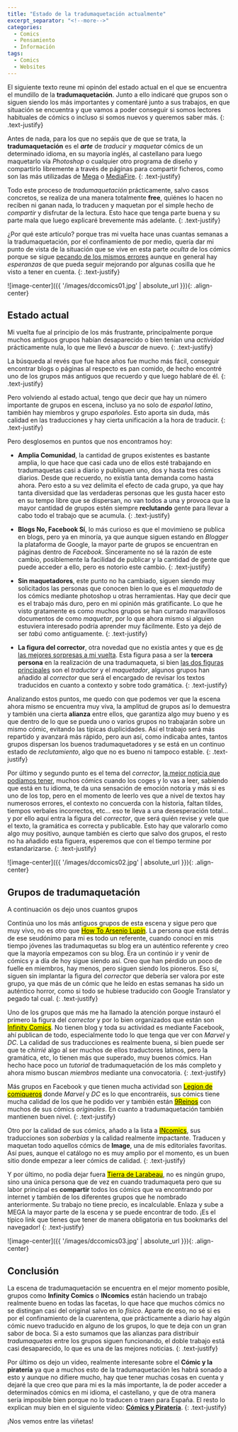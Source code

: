 ```yaml
---
title: "Estado de la tradumaquetación actualmente"
excerpt_separator: "<!--more-->"
categories:
  - Comics
  - Pensamiento
  - Información
tags:
  - Comics
  - Websites
---
```


El siguiente texto reune mi opinón del estado actual en el que se encuentra el mundillo de la **tradumaquetación**. Junto a ello indicaré que grupos son o siguen siendo los más importantes y comentaré junto a sus trabajos, en que situación se encuentra y que vamos a poder conseguir si somos lectores habituales de cómics o incluso si somos nuevos y queremos saber más.
{: .text-justify}

<!--more-->

Antes de nada, para los que no sepáis que de que se trata, la **tradumaquetación** es el ***arte*** de *traducir* y *maquetar* cómics de un determinado idioma, en su mayoría inglés, al castellano para luego maquetarlo vía *Photoshop* o cualquier otro programa de diseño y compartirlo libremente a través de páginas para compartir ficheros, como son las más utilizadas de [Mega](https://mega.nz) o [MediaFire](https://www.mediafire.com). 
{: .text-justify}

Todo este proceso de *tradumaquetación* prácticamente, salvo casos concretos, se realiza de una manera totalmente **free**, quiénes lo hacen no reciben ni ganan nada, lo traducen y maquetan por el simple hecho de *compartir* y disfrutar de la lectura. Esto hace que tenga parte buena y su parte mala que luego explicaré brevemente más adelante.
{: .text-justify}

¿Por qué este artículo? porque tras mi vuelta hace unas cuantas semanas a la tradumaquetación, por el confinamiento de por medio, quería dar mi punto de vista de la situación que se vive en esta parte *oculta* de los cómics porque se sigue <u>pecando de los mismos errores</u> aunque en general hay *esperanzas* de que pueda seguir mejorando por algunas cosilla que he visto a tener en cuenta.
{: .text-justify}

![image-center]({{ '/images/dccomics01.jpg' | absolute_url }}){: .align-center}

## Estado actual

Mi vuelta fue al principio de los más frustrante, principalmente porque muchos antiguos grupos habían desaparecido o bien tenían una *actividad* prácticamente nula, lo que me llevó a *buscar* de nuevo.
{: .text-justify}

La búsqueda al revés que fue hace años fue mucho más fácil, conseguir encontrar blogs o páginas al respecto es pan comido, de hecho encontré uno de los grupos más antiguos que recuerdo y que luego hablaré de él.
{: .text-justify}

Pero volviendo al estado actual, tengo que decir que hay un número importante de grupos en escena, incluso ya no solo de *español latino*, también hay miembros y grupo *españoles*. Esto aporta sin duda, más calidad en las traducciones y hay cierta unificación a la hora de traducir.
{: .text-justify}

Pero desglosemos en puntos que nos encontramos hoy:

- **Amplia Comunidad**, la cantidad de grupos existentes es bastante amplia, lo que hace que casi cada uno de ellos esté trabajando en tradumaquetas casi a diario y publiquen uno, dos y hasta tres cómics diarios. Desde que recuerdo, no existía tanta demanda como hasta ahora. Pero esto a su vez delimita el efecto de cada grupo, ya que hay tanta diversidad que las verdaderas personas que les gusta hacer esto en su tempo libre que se dispersan, no van todos a una y provoca que la mayor cantidad de grupos estén siempre **reclutando** gente para llevar a cabo todo el trabajo que se acumula.
  {: .text-justify}

- **Blogs No, Facebook Sí**, lo más curioso es que el movimieno se publica en blogs, pero ya en minoría, ya que aunque siguen estando en *Blogger* la plataforma de Google, la mayor parte de grupos se encuentran en páginas dentro de *Facebook*. Sinceramente no sé la razón de este cambio, posiblemente la facilidad de publicar y la cantidad de gente que puede acceder a ello, pero es notorio este cambio.
  {: .text-justify}

- **Sin maquetadores**, este punto no ha cambiado, siguen siendo muy solicitados las personas que conocen bien lo que es el *maquetado* de los cómics mediante photoshop u otras herramientas. Hay que decir que es el trabajo más duro, pero en mi opinión más gratificante. Lo que he visto gratamente es como muchos grupos se han currado maravillosos documentos de como *maquetar*, por lo que ahora mismo si alguien estuviera interesado podría aprender muy fácilmente. Esto ya dejó de ser *tabú* como antiguamente.
  {: .text-justify}

- **La figura del corrector**, otra novedad que no existía antes y que es <u>de las mejores sorpresas a mi vuelta</u>. Esta figura pasa a ser la **tercera persona** en la realización de una tradumaqueta, si bien <u>las dos figuras principales</u> son el *traductor* y el *maquetador*, algunos grupos han añadido al *corrector* que será el encargado de revisar los textos traducidos en cuanto a contexto y sobre todo gramática.
  {: .text-justify}

Analizando estos puntos, me quedo con que podemos ver que la escena ahora mismo se encuentra muy viva, la amplitud de grupos así lo demuestra y también una cierta **alianza** entre ellos, que garantiza algo muy bueno y es que dentro de lo que se pueda uno o varios grupos no trabajarán sobre un mismo cómic, evitando las típicas duplicidades. Así el trabajo será más repartido y avanzará más rápido, pero aun así, como indicaba antes, tantos grupos dispersan los buenos tradumaquetadores y se está en un continuo estado de *reclutamiento*, algo que no es bueno ni tampoco estable.
{: .text-justify}

Por último y segundo punto es el tema del *corrector*, <u>la mejor noticia que podíamos tener</u>, muchos cómics cuando los coges y lo vas a leer, sabiendo que está en tu idioma, te da una sensación de emoción notoria y más si es uno de los top, pero en el momento de leerlo ves que a nivel de textos hay numerosos errores, el contexto no concuerda con la historia, faltan tildes, tiempos verbales incorrectos, etc... eso te lleva a una desesperación total... y por ello aquí entra la figura del *corrector*, que será quién revise y vele que el texto, la gramática es correcta y publicable. Esto hay que valorarlo como algo muy positivo, aunque también es cierto que salvo dos grupos, el resto no ha añadido esta figuera, esperemos que con el tiempo termine por estandarizarse.
{: .text-justify}

![image-center]({{ '/images/dccomics02.jpg' | absolute_url }}){: .align-center}

## Grupos de tradumaquetación

A continuación os dejo unos cuantos grupos

Continúa uno los más antiguos grupos de esta escena y sigue pero que muy vivo, no es otro que [<mark>How To Arsenio Lupín</mark>](https://howtoarsenio.blogspot.com). La persona que está detrás de ese seudónimo para mi es todo un referente, cuando conocí en mis tiempo jóvenes las tradumaquetas su blog era un auténtico referente y creo que la mayoría empezamos con su blog. Era un continúo ir y venir de cómics y a día de hoy sigue siendo así. Creo que han pérdido un poco de fuelle en miembros, hay menos, pero siguen siendo los pioneros. Eso sí, siguen sin implantar la figura del *corrector* que debería ser valora por este grupo, ya que más de un cómic que he leído en estas semanas ha sido un auténtico horror, como si todo se hubiese traducido con Google Translator y pegado tal cual.
{: .text-justify}

Uno de los grupos que más me ha llamado la atención porque instauró el primero la figura del *corrector* y por lo bien organizados que están son [<mark>Infinity Comics</mark>](https://www.facebook.com/Infinity.Comics.Corps/). No tienen blog y toda su actividad es mediante Facebook, ahí publican de todo, especialmente todo lo que tenga que ver con *Marvel* y *DC*. La calidad de sus traducciones es realmente buena, si bien puede ser que te *chirrié* algo al ser muchos de ellos traductores latinos, pero la gramática, etc, lo tienen más que superado, muy buenos cómics. Han hecho hace poco un *tutorial* de tradumaquetación de los más completo y ahora mismo buscan *miembros* mediante una convocatoria.
{: .text-justify}

Más grupos en Facebook y que tienen mucha actividad son [<mark>Legion de comiqueros</mark>](https://www.facebook.com/legiondecomiqueros/?ref=py_c) donde *Marvel* y *DC* es lo que encontraréis, sus cómics tiene mucha calidad de los que he podido ver y también están [<mark>9Reinos</mark>](https://www.facebook.com/9ReinosComics/?ref=page_internal) con muchos de sus cómics *originales*. En cuanto a tradumaquetación también mantienen buen nivel.
{: .text-justify}

Otro por la calidad de sus cómics, añado a la lista a [<mark>INcomics</mark>](https://incomicsblog.wordpress.com), sus traducciones son *soberbias* y la calidad realmente impactante. Traducen y maquetan todo aquellos cómics de **Image**, una de mis editoriales favoritas. Así pues, aunque el catálogo no es muy amplio por el momento, es un buen sitio donde empezar a leer cómics de calidad.
{: .text-justify}

Y por último, no podía dejar fuera [<mark>Tierra de Larabeau</mark>](https://larabeau169.blogspot.com), no es ningún grupo, sino una única persona que de vez en cuando tradumaqueta pero que su labor principal es **compartir** todos los cómics que va encontrando por internet y también de los diferentes grupos que he nombrado anteriormente. Su trabajo no tiene precio, es incalculable. Enlaza  y sube a MEGA la mayor parte de la escena y se puede encontrar de todo. ¡Es el típico link que tienes que tener de manera obligatoria en tus bookmarks del navegador!
{: .text-justify}

![image-center]({{ '/images/dccomics03.jpg' | absolute_url }}){: .align-center}

## Conclusión

La escena de tradumaquetación se encuentra en el mejor momento posible, grupos como **Infinity Comics** o **INcomics** están haciendo un trabajo realmente bueno en todas las facetas, lo que hace que muchos cómics no se distingan casi del original salvo en lo *físico*. Aparte de eso, no sé si es por el confinamiento de la cuarentena, que prácticamente a diario hay algún cómic nuevo traducido en alguno de los grupos, lo que te deja con un gran sabor de boca. Si a esto sumamos que las alianzas para distribuir *tradumaquetas* entre los grupos siguen funcionando, el doble trabajo está casi desaparecido, lo que es una de las mejores noticias.
{: .text-justify}

Por último os dejo un video, realmente interesante sobre el **Cómic y la piratería** ya que a muchos esto de la tradumaquetación les habrá sonado a esto y aunque no difiere mucho, hay que tener muchas cosas en cuenta y dejaré la que creo que para mi es la más importante, la de poder acceder a determinados cómics en mi idioma, el castellano, y que de otra manera sería imposible bien porque no lo traducen o traen para España. El resto lo explican muy bien en el siguiente vídeo: [**Cómics y Piratería**](https://youtu.be/sk9J7p1oyQE).
{: .text-justify}

¡Nos vemos entre las viñetas!
